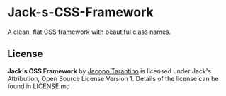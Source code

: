 # Jack-s-CSS-Framework

A clean, flat CSS framework with beautiful class names.

## License

**Jack's CSS Framework** by [Jacopo Tarantino](http://jacopotarantino.com) is licensed under Jack's Attribution, Open Source License Version 1. Details of the license can be found in LICENSE.md
